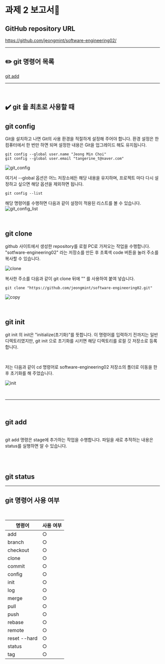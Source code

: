 # 과제 2 보고서📜

## GitHub repository URL

https://github.com/jeongmint/software-engineering02/

---

## ✏️ git 명령어 목록
[git add](##-git-add)<br/>

---

<br>

## ✔️ git 을 최초로 사용할 때 

## git config
Git을 설치하고 나면 Git의 사용 환경을 적절하게 설정해 주어야 합니다. 환경 설정은 한 컴퓨터에서 한 번만 하면 되며 설정한 내용은 Git을 업그레이드 해도 유지됩니다.

```
git config --global user.name "Jeong Min Choi"
git config --global user.email "tangerine_t@naver.com"
```
![git_config](https://user-images.githubusercontent.com/39428260/117537713-cdf7e100-b03d-11eb-8ae8-0a0e10dd4cf8.png)

여기서 --global 옵션은 어느 저장소에든 해당 내용을 유지하며, 프로젝트 마다 다시 설정하고 싶으면 해당 옵션을 제외하면 됩니다.

```
git config --list
```
해당 명령어를 수행하면 다음과 같이 설정이 적용된 리스트를 볼 수 있습니다.
![git_config_list](https://user-images.githubusercontent.com/39428260/117537897-b3723780-b03e-11eb-9700-98a1b5e697f1.png)

<br>

## git clone
github 사이트에서 생성한 repository를 로컬 PC로 가져오는 작업을 수행합니다. "sotfware-engineering02" 라는 저장소를 만든 후 초록색 code 버튼을 눌러 주소를 복사할 수 있습니다.

![clone](https://user-images.githubusercontent.com/39428260/117538005-2085cd00-b03f-11eb-91a9-243c6e0c3e64.png)

복사한 주소를 다음과 같이 git clone 뒤에 "" 를 사용하여 붙여 넣습니다.

```
git clone "https://github.com/jeongmint/software-engineering02.git"
```

![copy](https://user-images.githubusercontent.com/39428260/117538076-70fd2a80-b03f-11eb-9d37-bd3acded6e1c.png)


<br>

## git init
git init 의 init은 "initialize(초기화)"를 뜻합니다. 이 명령어를 입력하기 전까지는 일반 디렉토리였지만, git init 으로 초기화를 시키면 해당 디렉토리를 로컬 깃 저장소로 등록합니다.

<br>

저는 다음과 같이 cd 명령어로 software-engineering02 저장소의 폴더로 이동을 한 후 초기화를 해 주었습니다.

![init](https://user-images.githubusercontent.com/39428260/117538151-cfc2a400-b03f-11eb-8c33-52bb3f225255.png)

<br>

---

<br>

## git add
<br>
git add 명령은 stage에 추가하는 작업을 수행합니다. 파일을 새로 추적하는 내용은 status를  실행하면 알 수 있습니다.

<br><br>

## git status


---

## git 명령어 사용 여부

<br>

| 명령어 | 사용 여부 |
| --- | --- |
| add | ○ |
| branch | ○ |
| checkout | ○ |
| clone | ○ |
| commit | ○ |
| config | ○ |
| init | ○ |
| log | ○ |
| merge | ○ |
| pull | ○ |
| push | ○ |
| rebase | ○ |
| remote | ○ |
| reset --hard | ○ |
| status | ○ |
| tag | ○ |
